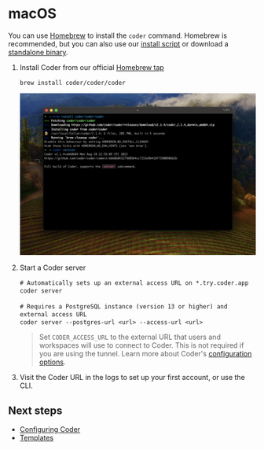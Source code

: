 # macOS

You can use [Homebrew](https://brew.sh) to install the `coder` command. Homebrew
is recommended, but you can also use our [install script](./install.sh.md) or
download a [standalone binary](./binary.md).

1. Install Coder from our official
   [Homebrew tap](https://github.com/coder/homebrew-coder)

   ```console
   brew install coder/coder/coder
   ```

   ![Homebrew output from installing Coder](../images/install/homebrew.png)

2. Start a Coder server

   ```console
   # Automatically sets up an external access URL on *.try.coder.app
   coder server

   # Requires a PostgreSQL instance (version 13 or higher) and external access URL
   coder server --postgres-url <url> --access-url <url>
   ```

   > Set `CODER_ACCESS_URL` to the external URL that users and workspaces will
   > use to connect to Coder. This is not required if you are using the tunnel.
   > Learn more about Coder's [configuration options](../admin/configure.md).

3. Visit the Coder URL in the logs to set up your first account, or use the CLI.

## Next steps

- [Configuring Coder](../admin/configure.md)
- [Templates](../templates/index.md)
